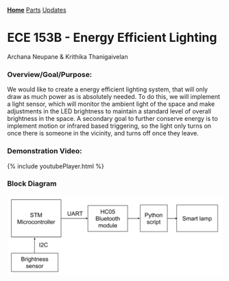 **[Home](https://kthanigaivelan.github.io/ece_153b_project/)**
[Parts](https://kthanigaivelan.github.io/ece_153b_project/parts)
[Updates](https://kthanigaivelan.github.io/ece_153b_project/updates)


# ECE 153B - Energy Efficient Lighting

Archana Neupane & Krithika Thanigaivelan

### Overview/Goal/Purpose:
We would like to create a energy efficient lighting system, that will only draw as much power as is absolutely needed. To do this, we will implement a light sensor, which will monitor the ambient light of the space and make adjustments in the LED brightness to maintain a standard level of overall brightness in the space. A secondary goal to further conserve energy is to implement motion or infrared based triggering, so the light only turns on once there is someone in the vicinity, and turns off once they leave.

### Demonstration Video:
{% include youtubePlayer.html %}


### Block Diagram
![Image](blockdiagram.png)
